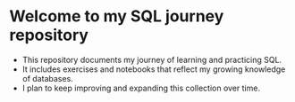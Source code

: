 # Welcome to my SQL journey repository

* This repository documents my journey of learning and practicing SQL.  
* It includes exercises and notebooks that reflect my growing knowledge of databases.  
* I plan to keep improving and expanding this collection over time.

